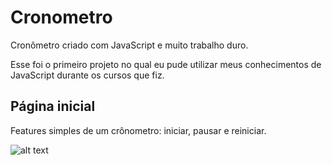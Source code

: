 # Cronometro

Cronômetro criado com JavaScript e muito trabalho duro.

Esse foi o primeiro projeto no qual eu pude utilizar meus conhecimentos de JavaScript durante os cursos que fiz.


## Página inicial

Features simples de um crônometro: iniciar, pausar e reiniciar.

![alt text](https://i.imgur.com/ool4l0j.png)
